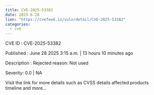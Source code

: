 ```yaml
--- 
title: CVE-2025-53382
date: 2025-6-28
lien: "https://cvefeed.io/vuln/detail/CVE-2025-53382"
categories:
  - cve
---
```


CVE ID : CVE-2025-53382

Published :  June 28
2025
3:15 a.m. | 13 hours
10 minutes ago

Description : Rejected reason: Not used

Severity: 0.0 | NA

Visit the link for more details
such as CVSS details
affected products
timeline
and more...
